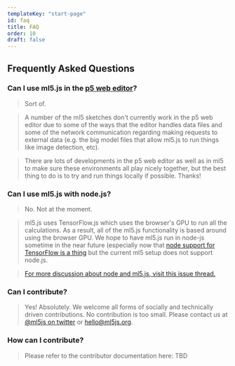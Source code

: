 ```yaml
---
templateKey: "start-page"
id: faq
title: FAQ
order: 10
draft: false
---
```


## Frequently Asked Questions

### Can I use ml5.js in the [p5 web editor](editor.p5js.org)?

> Sort of.

> A number of the ml5 sketches don't currently work in the p5 web editor due to some of the ways that the editor handles data files and some of the network communication regarding making requests to external data (e.g. the big model files that allow ml5.js to run things like image detection, etc). 


> There are lots of developments in the p5 web editor as well as in ml5 to make sure these environments all play nicely together, but the best thing to do is to try and run things locally if possible. Thanks!

### Can I use ml5.js with node.js?

> No. Not at the moment.


> ml5.js uses TensorFlow.js which uses the browser's GPU to run all the calculations. As a result, all of the ml5.js functionality is based around using the browser GPU. We hope to have ml5.js run in node-js sometime in the near future (especially now that [node support for TensorFlow is a thing](https://www.tensorflow.org/js/guide/nodejs) but the current ml5 setup does not support node.js.


> [For more discussion about node and ml5.js, visit this issue thread.](https://github.com/ml5js/ml5-library/issues/377)


### Can I contribute?

> Yes! Absolutely. We welcome all forms of socially and technically driven contributions. No contribution is too small. Please contact us at [@ml5js on twitter](https://twitter.com/ml5js) or <a href="mailto:hello@ml5js.org">hello@ml5js.org</a>.

### How can I contribute?

> Please refer to the contributor documentation here: TBD